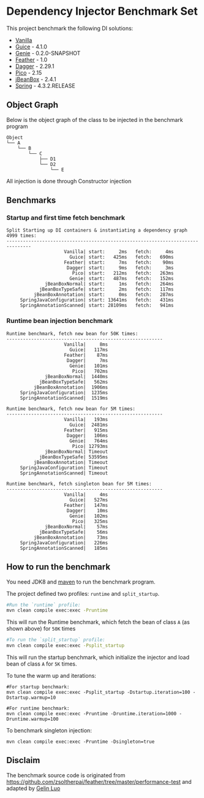 ﻿# Dependency Injector Benchmark Set

This project benchmark the following DI solutions:

* [Vanilla](https://github.com/greenlaw110/di-benchmark/blob/master/src/main/java/com/greenlaw110/di_benchmark/DIFactory.java#L24) 
* [Guice](https://github.com/google/guice) - 4.1.0
* [Genie](https://github.com/osglworks/java-di) - 0.2.0-SNAPSHOT
* [Feather](https://github.com/zsoltherpai/feather) - 1.0
* [Dagger](https://github.com/square/dagger) - 2.29.1
* [Pico](http://picocontainer.com/) - 2.15
* [jBeanBox](https://github.com/drinkjava2/jBeanBox) - 2.4.1
* [Spring](http://projects.spring.io/spring-framework/) - 4.3.2.RELEASE

## Object Graph

Below is the object graph of the class to be injected in the benchmark program

```
Object
└── A
    └── B
        └── C
            ├── D1
            └── D2
                └── E
```

All injection is done through Constructor injection

## Benchmarks

### Startup and first time fetch benchmark

```
Split Starting up DI containers & instantiating a dependency graph 4999 times:
-------------------------------------------------------------------------------
                     Vanilla| start:     2ms   fetch:     4ms
                       Guice| start:   425ms   fetch:   690ms
                     Feather| start:     7ms   fetch:    90ms
                      Dagger| start:     9ms   fetch:     3ms
                        Pico| start:   212ms   fetch:   263ms
                       Genie| start:   487ms   fetch:   152ms
              jBeanBoxNormal| start:     1ms   fetch:   264ms
            jBeanBoxTypeSafe| start:     2ms   fetch:   117ms
          jBeanBoxAnnotation| start:     0ms   fetch:   287ms
     SpringJavaConfiguration| start: 13641ms   fetch:   431ms
     SpringAnnotationScanned| start: 28109ms   fetch:   941ms
```

### Runtime bean injection benchmark

```
Runtime benchmark, fetch new bean for 50K times:
---------------------------------------------------------
                     Vanilla|     8ms
                       Guice|   117ms
                     Feather|    87ms
                      Dagger|     7ms
                       Genie|   101ms
                        Pico|   702ms
              jBeanBoxNormal|  1440ms
            jBeanBoxTypeSafe|   562ms
          jBeanBoxAnnotation|  1906ms
     SpringJavaConfiguration|  1235ms
     SpringAnnotationScanned|  1519ms
```

```
Runtime benchmark, fetch new bean for 5M times:
---------------------------------------------------------
                     Vanilla|   193ms
                       Guice|  2481ms
                     Feather|   915ms
                      Dagger|   106ms
                       Genie|   764ms
                        Pico| 12793ms
              jBeanBoxNormal| Timeout
            jBeanBoxTypeSafe| 53595ms
          jBeanBoxAnnotation| Timeout
     SpringJavaConfiguration| Timeout
     SpringAnnotationScanned| Timeout
```

```
Runtime benchmark, fetch singleton bean for 5M times:
---------------------------------------------------------
                     Vanilla|     4ms
                       Guice|   527ms
                     Feather|   147ms
                      Dagger|    10ms
                       Genie|   102ms
                        Pico|   325ms
              jBeanBoxNormal|    57ms
            jBeanBoxTypeSafe|    56ms
          jBeanBoxAnnotation|    73ms
     SpringJavaConfiguration|   226ms
     SpringAnnotationScanned|   185ms
```

## How to run the benchmark

You need JDK8 and [maven](http://maven.apache.org/) to run the benchmark program.

The project defined two profiles: `runtime` and `split_startup`.

```bash
#Run the `runtime` profile:
mvn clean compile exec:exec -Pruntime
```

This will run the Runtime benchmark, which fetch the bean of class `A` (as shown above) for `50K` times

```bash
#To run the `split_startup` profile:
mvn clean compile exec:exec -Psplit_startup
```

This will run the startup benchmark, which initialize the injector and load bean of class `A` for `5K` times.

To tune the warm up and iterations:

```
#For startup benchmark:
mvn clean compile exec:exec -Psplit_startup -Dstartup.iteration=100 -Dstartup.warmup=10
```

```
#For runtime benchmark:
mvn clean compile exec:exec -Pruntime -Druntime.iteration=1000 -Druntime.warmup=100
```

To benchmark singleton injection:

```
mvn clean compile exec:exec -Pruntime -Dsingleton=true
```

## Disclaim

The benchmark source code is originated from https://github.com/zsoltherpai/feather/tree/master/performance-test and adapted by [Gelin Luo](https://github.com/greenlaw110)
